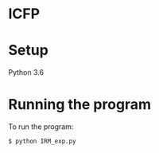 # ICFP

# Setup
Python 3.6

# Running the program
To run the program:
```sh
$ python IRM_exp.py 
```
